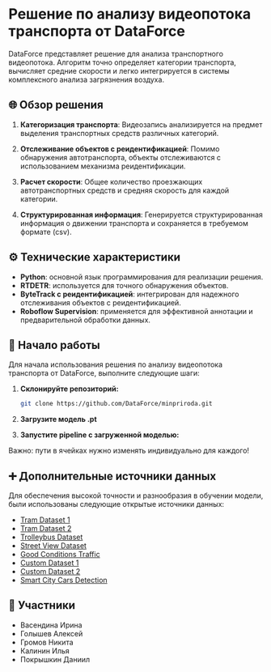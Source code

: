 # Решение по анализу видеопотока транспорта от DataForce

DataForce представляет решение для анализа транспортного видеопотока. Алгоритм точно определяет категории транспорта, вычисляет средние скорости и легко интегрируется в системы комплексного анализа загрязнения воздуха. 

## 🌐 Обзор решения

1. **Категоризация транспорта**: Видеозапись анализируется на предмет выделения транспортных средств различных категорий.

2. **Отслеживание объектов с реидентификацией**: Помимо обнаружения автотранспорта, объекты отслеживаются с использованием механизма реидентификации.

3. **Расчет скорости**: Общее количество проезжающих автотранспортных средств и средняя скорость для каждой категории.

4. **Структурированная информация**: Генерируется структурированная информация о движении транспорта и сохраняется в требуемом формате (csv).

## ⚙️ Технические характеристики

- **Python**: основной язык программирования для реализации решения.
- **RTDETR**: используется для точного обнаружения объектов.
- **ByteTrack с реидентификацией**: интегрирован для надежного отслеживания объектов с реидентификацией.
- **Roboflow Supervision**: применяется для эффективной аннотации и предварительной обработки данных.

## 🚀 Начало работы

Для начала использования решения по анализу видеопотока транспорта от DataForce, выполните следующие шаги:

1. **Склонируйте репозиторий:**
    ```bash
    git clone https://github.com/DataForce/minpriroda.git
    ```

2. **Загрузите модель .pt**

3. **Запустите pipeline с загруженной моделью:**

Важно: пути в ячейках нужно изменять индивидуально для каждого!

## ➕ Дополнительные источники данных


Для обеспечения высокой точности и разнообразия в обучении модели, были использованы следующие открытые источники данных:

- [Tram Dataset 1](https://universe.roboflow.com/cards-pgwnk/tram-5nu8e/browse?queryText=&pageSize=50&startingIndex=0&browseQuery=true)
- [Tram Dataset 2](https://universe.roboflow.com/gdk-bd-muctr/tram-kshkj/browse?queryText=&pageSize=50&startingIndex=0&browseQuery=true)
- [Trolleybus Dataset](https://universe.roboflow.com/cards-pgwnk/trolleybus/browse?queryText=&pageSize=50&startingIndex=0&browseQuery=true)
- [Street View Dataset](https://universe.roboflow.com/fsmvu/street-view-gdogo/dataset/1)
- [Good Conditions Traffic](https://universe.roboflow.com/university-of-passau-germany/goodconditionstraffic/browse?queryText=&pageSize=50&startingIndex=0&browseQuery=true)
- [Custom Dataset 1](https://universe.roboflow.com/bsuir-wmujb/asdfg-rmzhn)
- [Custom Dataset 2](https://universe.roboflow.com/my-projects-ons8w/object-tracking-and-detection-mkhw4/dataset/1)
- [Smart City Cars Detection](https://universe.roboflow.com/simone-bernabe/smart-city-cars-detection/browse?queryText=&pageSize=50&startingIndex=0&browseQuery=true)


## 👥 Участники

- Васендина Ирина
- Голышев Алексей
- Громов Никита
- Калинин Илья
- Покрышкин Даниил
